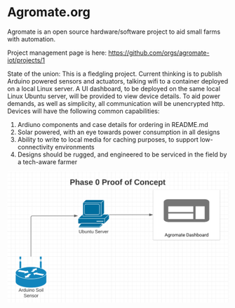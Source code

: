 # Agromate.org
Agromate is an open source hardware/software project to aid small farms with automation.

Project management page is here: https://github.com/orgs/agromate-iot/projects/1

State of the union:
This is a fledgling project.  Current thinking is to publish Arduino powered sensors and actuators, talking wifi to a container deployed on a local Linux server.  A UI dashboard, to be deployed on the same local Linux Ubuntu server, will be provided to view device details.  To aid power demands, as well as simplicity, all communication will be unencrypted http.  Devices will have the following common capabilities:
1. Ardiuno components and case details for ordering in README.md
1. Solar powered, with an eye towards power consumption in all designs
1. Ability to write to local media for caching purposes, to support low-connectivity environments
1. Designs should be rugged, and engineered to be serviced in the field by a tech-aware farmer

![High Level Design](https://github.com/agromate-iot/agromate-docs/blob/main/img/hldPhase0.png)

